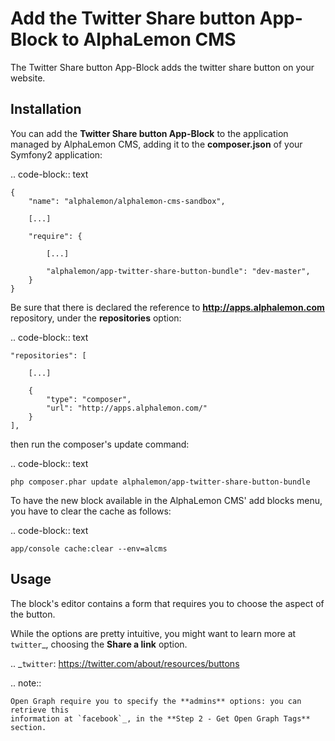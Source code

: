 Add the Twitter Share button App-Block to AlphaLemon CMS
========================================================

The Twitter Share button App-Block adds the twitter share button on your website.

Installation
------------

You can add the **Twitter Share button App-Block** to the application managed by AlphaLemon 
CMS, adding it to the **composer.json** of your Symfony2 application:

.. code-block:: text

    {
        "name": "alphalemon/alphalemon-cms-sandbox",

        [...]

        "require": {

            [...]        

            "alphalemon/app-twitter-share-button-bundle": "dev-master",        
        }
    }

Be sure that there is declared the reference to **http://apps.alphalemon.com** repository,
under the **repositories** option:

.. code-block:: text

    "repositories": [

        [...]

        {
            "type": "composer",
            "url": "http://apps.alphalemon.com/"
        }
    ],

then run the composer's update command:

.. code-block:: text

    php composer.phar update alphalemon/app-twitter-share-button-bundle

To have the new block available in the AlphaLemon CMS' add blocks menu, you have to 
clear the cache as follows:

.. code-block:: text

    app/console cache:clear --env=alcms

Usage
-----
The block's editor contains a form that requires you to choose the aspect of the button.

While the options are pretty intuitive, you might want to learn more at `twitter`_, choosing
the **Share a link** option.

.. _`twitter`: https://twitter.com/about/resources/buttons

.. note::

    Open Graph require you to specify the **admins** options: you can retrieve this
    information at `facebook`_, in the **Step 2 - Get Open Graph Tags** section.